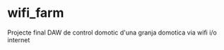 wifi_farm
=========

Projecte final DAW de control domotic d'una granja domotica via wifi i/o internet